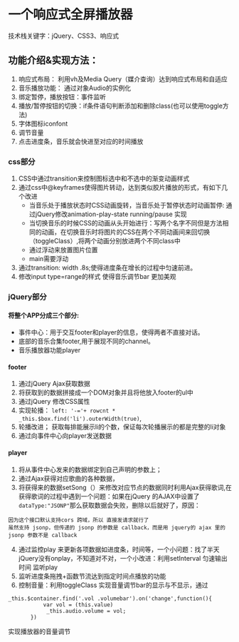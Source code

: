 # 一个响应式全屏播放器
技术栈关键字：jQuery、CSS3、响应式
## 功能介绍&实现方法：
1. 响应式布局： 利用vh及Media Query（媒介查询）达到响应式布局和自适应
2. 音乐播放功能： 通过对象Audio的实例化
3. 绑定暂停，播放按钮：事件监听
4. 播放/暂停按钮的切换：if条件语句判断添加和删除class(也可以使用toggle方法)
5. 字体图标iconfont
6. 调节音量
7. 点击进度条，音乐就会快进至对应的时间播放
### css部分
1. CSS中通过transition来控制图标选中和不选中的渐变动画样式
2. 通过css中@keyframes使得图片转动，达到类似胶片播放的形式，有如下几个改进
   + 当音乐处于播放状态时CSS动画旋转，当音乐处于暂停状态时动画暂停: 通过jQuery修改animation-play-state running/pause 实现
   + 当切换音乐的时候CSS的动画从头开始进行：写两个名字不同但是方法相同的动画，在切换音乐时将图片的CSS在两个不同动画间来回切换（toggleClass）,将两个动画分别放进两个不同class中
   + 通过浮动来放置图片位置
   + main需要浮动
3. 通过transition: width .8s;使得进度条在增长的过程中匀速前进。
4. 修改input type=range的样式 使得音乐调节bar 更加美观
### jQuery部分
#### 将整个APP分成三个部分: 
   + 事件中心：用于交互footer和player的信息，使得两者不直接对话。
   + 底部的音乐合集footer,用于展现不同的channel。
   + 音乐播放器功能player
#### footer
1. 通过jQuery Ajax获取数据
2. 将获取到的数据拼接成一个DOM对象并且将他放入footer的ul中
3. 通过jQuery 修改CSS属性
4. 实现轮播： `left: '-='+ rowcnt * _this.$box.find('li').outerWidth(true)`,
5. 轮播改进； 获取每排能展示li的个数，保证每次轮播展示的都是完整的li对象
6. 通过向事件中心向player发送数据
#### player
1. 将从事件中心发来的数据绑定到自己声明的参数上；
2. 通过Ajax获得对应歌曲的各种数据，
3. 将获得来的数据setSong（）来修改对应节点的数据同时利用Ajax获得歌词,在获得歌词的过程中遇到一个问题：如果在jQuery 的AJAX中设置了`dataType:"JSONP"`那么获取数据会失败，删除以后就好了，原因： 
```
因为这个接口默认支持cors 跨域，所以 直接发请求就行了
虽然支持 jsonp，但传递的 jsonp 的参数是 callback，而是用 jquery的 ajax 里的 jsonp 参数不是 callback
```
4. 通过监控play 来更新各项数据如进度条，时间等，一个小问题：找了半天jQuery没有onplay，不知道对不对，一个小改进：利用setInterval 匀速输出时间 监听play
5. 监听进度条拖拽+函数节流达到指定时间点播放的功能
6. 控制音量：利用toggleClass 实现音量调节bar的显示与不显示，通过
```
_this.$container.find('.vol .volumebar').on('change',function(){
           var vol = (this.value)
            _this.audio.volume = vol;
       })
```
实现播放器的音量调节

